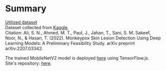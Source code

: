 # Summary

<a href="https://drive.google.com/drive/folders/1TWTa1VrpQHApTrYE9bxB2xgzzKVdIw1L?usp=sharing">Utilized dataset</a><br>
Dataset collected from <a href="https://www.kaggle.com/datasets/nafin59/monkeypox-skin-lesion-dataset?select=Augmented+Images">Kaggle</a>.<br>
Citation: Ali, S. N., Ahmed, M. T., Paul, J., Jahan, T., Sani, S. M. Sakeef, Noor, N., & Hasan, T. (2022). Monkeypox Skin Lesion Detection Using Deep Learning Models: A Preliminary Feasibility Study. arXiv preprint arXiv:2207.03342.

The trained MobileNetV2 model is deployed <a href="https://monkeypoxdetect.firebaseapp.com/try/mobilenet">here</a> using TensorFlow.js.<br>
Site's repository: <a href="https://github.com/ashinsabu/monkeypox-detection">here</a>.
